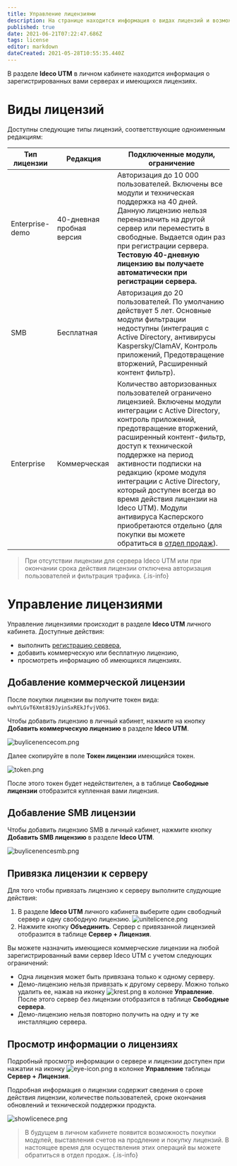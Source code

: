 ```yaml
---
title: Управление лицензиями
description: На странице находится информация о видах лицензий и возможностях управления ими
published: true
date: 2021-06-21T07:22:47.686Z
tags: license
editor: markdown
dateCreated: 2021-05-28T10:55:35.440Z
---
```


В разделе **Ideco UTM** в личном кабинете находится информация о зарегистрированных вами серверах и имеющихся лицензиях.

# Виды лицензий

Доступны следующие типы лицензий, соответствующие одноименным редакциям:

| Тип лицензии | Редакция                     | Подключенные модули, ограничение                                                                                                                                                                                                                               |
|-------------------|------------------------------|-----------------------------------------------------------------------------------------------------------------------------------------------------------------------------------------------------------------------------------------------------------------------------------------------------------------------------------------------------------------------------------------------------------------------------------------------------------------------------------------|
|  Enterprise-demo  | 40-дневная пробная версия | Авторизация до 10 000 пользователей. Включены все модули и техническая поддержка на 40 дней. Данную лицензию нельзя переназначить на другой сервер или переместить в свободные. Выдается один раз при регистрации сервера. **Тестовую 40-дневную лицензию вы получаете автоматически при регистрации сервера.**         |
|        SMB        |   Бесплатная  | Авторизация до 20 пользователей. По умолчанию действует 5 лет. Основные модули фильтрации недоступны (интеграция с Active Directory, антивирусы Kaspersky/ClamAV, Контроль приложений, Предотвращение вторжений, Расширенный контент фильтр).|
|     Enterprise    |          Коммерческая          | Количество авторизованных пользователей ограничено лицензией. Включены модули интеграции с Active Directory, контроль приложений, предотвращение вторжений, расширенный контент-фильтр, доступ к технической поддержке на период активности подписки на редакцию (кроме модуля интеграции с Active Directory, который доступен всегда во время действия лицензии на Ideco UTM). Модули антивируса Касперского приобретаются отдельно (для покупки вы можете обратиться в [отдел продаж](https://2020.ideco.ru/contacts)). |

> При отсутствии лицензии для сервера Ideco UTM или при окончании срока действия лицензии  отключена авторизация пользователей и фильтрация трафика.
{.is-info}



# Управление лицензиями
Управление лицензиями происходит в разделе **Ideco UTM** личного кабинета. Доступные действия:
- выполнить [регистрацию сервера](/Обслуживание/Регистрация-сервера), 
- добавить коммерческую или бесплатную лицензию,
- просмотреть информацию об имеющихся лицензиях.


## Добавление коммерческой лицензии

После покупки лицензии вы получите токен вида: `owhYLGvT6Xmt819JyinSxREkJfvjVO63`.

Чтобы добавить лицензию в личный кабинет, нажмите на кнопку **Добавить коммерческую лицензию** в разделе **Ideco UTM**.

![buylicenencecom.png](/buylicenencecom.png)

Далее скопируйте в поле **Токен лицензии** имеющийся токен.

![token.png](/token.png)

После этого токен будет недействителен, а в таблице **Свободные лицензии** отобразится купленная вами лицензия.

## Добавление SMB лицензии

Чтобы добавить лицензию SMB в личный кабинет, нажмите кнопку **Добавить SMB лицензию** в разделе **Ideco UTM**.

![buylicenencesmb.png](/buylicenencesmb.png)

## Привязка лицензии к серверу

Для того чтобы привязать лицензию к серверу выполните слудующие действия:
1. В разделе **Ideco UTM** личного кабинета выберите один свободный сервер и одну свободную лицензию. 
![unitelicence.png](/unitelicence.png)
2. Нажмите кнопку **Объединить**. Сервер с привязанной лицензией отобразится в таблице **Сервер + Лицензия**.

Вы можете назначить имеющиеся коммерческие лицензии на любой зарегистрированный вами сервер Ideco UTM с учетом следующих ограничений:

- Одна лицензия может быть привязана только к одному серверу.
- Демо-лицензию нельзя привязать к другому серверу. Можно только удалить ее, нажав на иконку ![krest.png](/krest.png) в колонке **Управление**. После этого сервер без лицензии отобразится в таблице **Свободные сервера**.
- Демо-лицензию нельзя повторно получить на одну и ту же инсталляцию сервера.

## Просмотр информации о лицензиях

Подробный просмотр информации о сервере и лицензии доступен при нажатии на иконку ![eye-icon.png](/eye-icon.png) в колонке **Управление** таблицы **Сервер + Лицензия**.

Подробная информация о лицензии содержит сведения о сроке действия лицензии, количестве пользователей, сроке окончания обновлений и технической поддержки продукта.

![showlicenece.png](/showlicenece.png)

> В будущем в личном кабинете появится возможность покупки модулей, выставления счетов на продление и покупку лицензий. В настоящее время для осуществления этих операций вы можете обратиться в отдел продаж.
{.is-info}
